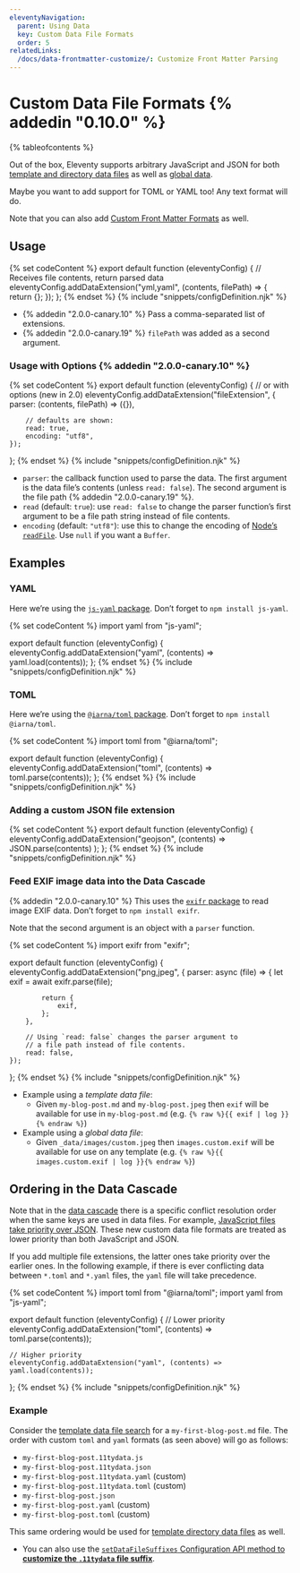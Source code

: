 ```yaml
---
eleventyNavigation:
  parent: Using Data
  key: Custom Data File Formats
  order: 5
relatedLinks:
  /docs/data-frontmatter-customize/: Customize Front Matter Parsing
---
```


# Custom Data File Formats {% addedin "0.10.0" %}

{% tableofcontents %}

Out of the box, Eleventy supports arbitrary JavaScript and JSON for both [template and directory data files](/docs/data-template-dir/) as well as [global data](/docs/data-global/).

Maybe you want to add support for TOML or YAML too! Any text format will do.

Note that you can also add [Custom Front Matter Formats](/docs/data-frontmatter-customize/) as well.

## Usage

{% set codeContent %}
export default function (eleventyConfig) {
	// Receives file contents, return parsed data
	eleventyConfig.addDataExtension("yml,yaml", (contents, filePath) => {
		return {};
	});
};
{% endset %}
{% include "snippets/configDefinition.njk" %}

- {% addedin "2.0.0-canary.10" %} Pass a comma-separated list of extensions.
- {% addedin "2.0.0-canary.19" %} `filePath` was added as a second argument.

### Usage with Options {% addedin "2.0.0-canary.10" %}

{% set codeContent %}
export default function (eleventyConfig) {
	// or with options (new in 2.0)
	eleventyConfig.addDataExtension("fileExtension", {
		parser: (contents, filePath) => ({}),

		// defaults are shown:
		read: true,
		encoding: "utf8",
	});
};
{% endset %}
{% include "snippets/configDefinition.njk" %}

- `parser`: the callback function used to parse the data. The first argument is the data file’s contents (unless `read: false`). The second argument is the file path {% addedin "2.0.0-canary.19" %}.
- `read` (default: `true`): use `read: false` to change the parser function’s first argument to be a file path string instead of file contents.
- `encoding` (default: `"utf8"`): use this to change the encoding of [Node’s `readFile`](https://nodejs.org/api/fs.html#fspromisesreadfilepath-options). Use `null` if you want a `Buffer`.

## Examples

### YAML

Here we’re using the [`js-yaml` package](https://www.npmjs.com/package/js-yaml). Don’t forget to `npm install js-yaml`.

{% set codeContent %}
import yaml from "js-yaml";

export default function (eleventyConfig) {
	eleventyConfig.addDataExtension("yaml", (contents) => yaml.load(contents));
};
{% endset %}
{% include "snippets/configDefinition.njk" %}

### TOML

Here we’re using the [`@iarna/toml` package](https://www.npmjs.com/package/@iarna/toml). Don’t forget to `npm install @iarna/toml`.

{% set codeContent %}
import toml from "@iarna/toml";

export default function (eleventyConfig) {
	eleventyConfig.addDataExtension("toml", (contents) => toml.parse(contents));
};
{% endset %}
{% include "snippets/configDefinition.njk" %}

### Adding a custom JSON file extension

{% set codeContent %}
export default function (eleventyConfig) {
	eleventyConfig.addDataExtension("geojson", (contents) =>
		JSON.parse(contents)
	);
};
{% endset %}
{% include "snippets/configDefinition.njk" %}

### Feed EXIF image data into the Data Cascade

{% addedin "2.0.0-canary.10" %} This uses the [`exifr` package](https://www.npmjs.com/package/exifr) to read image EXIF data. Don’t forget to `npm install exifr`.

Note that the second argument is an object with a `parser` function.

{% set codeContent %}
import exifr from "exifr";

export default function (eleventyConfig) {
	eleventyConfig.addDataExtension("png,jpeg", {
		parser: async (file) => {
			let exif = await exifr.parse(file);

			return {
				exif,
			};
		},

		// Using `read: false` changes the parser argument to
		// a file path instead of file contents.
		read: false,
	});
};
{% endset %}
{% include "snippets/configDefinition.njk" %}

- Example using a _template data file_:
  - Given `my-blog-post.md` and `my-blog-post.jpeg` then `exif` will be available for use in `my-blog-post.md` (e.g. `{% raw %}{{ exif | log }}{% endraw %}`)
- Example using a _global data file_:
  - Given `_data/images/custom.jpeg` then `images.custom.exif` will be available for use on any template (e.g. `{% raw %}{{ images.custom.exif | log }}{% endraw %}`)

## Ordering in the Data Cascade

Note that in the [data cascade](/docs/data-cascade/) there is a specific conflict resolution order when the same keys are used in data files. For example, [JavaScript files take priority over JSON](/docs/data-template-dir/). These new custom data file formats are treated as lower priority than both JavaScript and JSON.

If you add multiple file extensions, the latter ones take priority over the earlier ones. In the following example, if there is ever conflicting data between `*.toml` and `*.yaml` files, the `yaml` file will take precedence.

{% set codeContent %}
import toml from "@iarna/toml";
import yaml from "js-yaml";

export default function (eleventyConfig) {
	// Lower priority
	eleventyConfig.addDataExtension("toml", (contents) => toml.parse(contents));

	// Higher priority
	eleventyConfig.addDataExtension("yaml", (contents) => yaml.load(contents));
};
{% endset %}
{% include "snippets/configDefinition.njk" %}

### Example

Consider the [template data file search](/docs/data-template-dir/) for a `my-first-blog-post.md` file. The order with custom `toml` and `yaml` formats (as seen above) will go as follows:

- `my-first-blog-post.11tydata.js`
- `my-first-blog-post.11tydata.json`
- `my-first-blog-post.11tydata.yaml` (custom)
- `my-first-blog-post.11tydata.toml` (custom)
- `my-first-blog-post.json`
- `my-first-blog-post.yaml` (custom)
- `my-first-blog-post.toml` (custom)

This same ordering would be used for [template directory data files](/docs/data-template-dir/) as well.

- You can also use the [`setDataFileSuffixes` Configuration API method to **customize the `.11tydata` file suffix**](/docs/config/#change-file-suffix-for-data-files).
